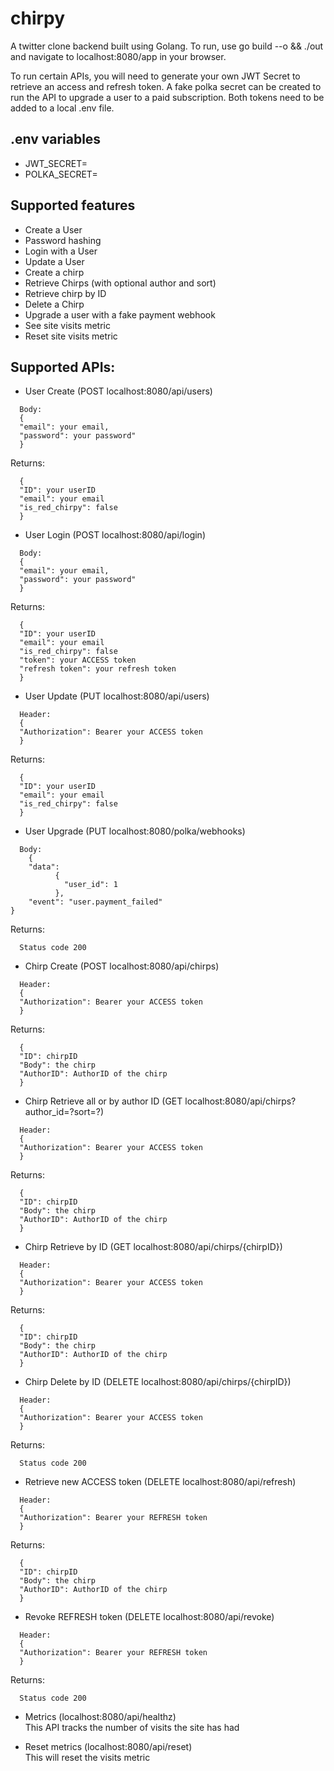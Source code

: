 # chirpy

A twitter clone backend built using Golang. To run, use go build --o && ./out and navigate to localhost:8080/app in your browser.

To run certain APIs, you will need to generate your own JWT Secret to retrieve an access and refresh token. A fake polka secret can be created to run the API to upgrade a user to a paid subscription. Both tokens need to be added to a local .env file.  

## .env variables
- JWT_SECRET=
- POLKA_SECRET=

## Supported features
- Create a User
- Password hashing
- Login with a User
- Update a User
- Create a chirp
- Retrieve Chirps (with optional author and sort)
- Retrieve chirp by ID
- Delete a Chirp
- Upgrade a user with a fake payment webhook
- See site visits metric
- Reset site visits metric

## Supported APIs:

- User Create (POST localhost:8080/api/users)
```
  Body:  
  {  
  "email": your email,  
  "password": your password"  
  }
```
Returns:
```
  {  
  "ID": your userID  
  "email": your email  
  "is_red_chirpy": false  
  }

```

- User Login (POST localhost:8080/api/login)
```
  Body:  
  {  
  "email": your email,  
  "password": your password"  
  }
```
Returns: 
```
  {  
  "ID": your userID  
  "email": your email  
  "is_red_chirpy": false  
  "token": your ACCESS token  
  "refresh token": your refresh token  
  }  
```
- User Update (PUT localhost:8080/api/users)
```
  Header:  
  {  
  "Authorization": Bearer your ACCESS token
  }
```
Returns:
```
  {  
  "ID": your userID  
  "email": your email  
  "is_red_chirpy": false  
  }
```
- User Upgrade (PUT localhost:8080/polka/webhooks)
```
  Body:  
    {  
    "data":  
          {  
            "user_id": 1  
          },  
    "event": "user.payment_failed"  
}
```
Returns: 
```
  Status code 200  
```
- Chirp Create (POST localhost:8080/api/chirps)
```
  Header:  
  {  
  "Authorization": Bearer your ACCESS token  
  }
```
Returns:
```
  {  
  "ID": chirpID  
  "Body": the chirp  
  "AuthorID": AuthorID of the chirp  
  }  
```
- Chirp Retrieve all or by author ID (GET localhost:8080/api/chirps?author_id=?sort=?)
```
  Header:  
  {  
  "Authorization": Bearer your ACCESS token  
  }
```
Returns:  
```
  {  
  "ID": chirpID  
  "Body": the chirp  
  "AuthorID": AuthorID of the chirp  
  }  
```
- Chirp Retrieve by ID (GET localhost:8080/api/chirps/{chirpID})
```
  Header:  
  {  
  "Authorization": Bearer your ACCESS token  
  }   
```
Returns: 
```
  {  
  "ID": chirpID  
  "Body": the chirp  
  "AuthorID": AuthorID of the chirp  
  }  
```  
- Chirp Delete by ID (DELETE localhost:8080/api/chirps/{chirpID})
```
  Header:  
  {  
  "Authorization": Bearer your ACCESS token  
  }
```
Returns:
```
  Status code 200  
```
- Retrieve new ACCESS token (DELETE localhost:8080/api/refresh)
```
  Header:  
  {  
  "Authorization": Bearer your REFRESH token  
  }
```
Returns:
```
  {  
  "ID": chirpID  
  "Body": the chirp  
  "AuthorID": AuthorID of the chirp  
  }  
```
- Revoke REFRESH token (DELETE localhost:8080/api/revoke)
```
  Header:  
  {  
  "Authorization": Bearer your REFRESH token  
  }
```
Returns:
```
  Status code 200  
```
- Metrics (localhost:8080/api/healthz)  
  This API tracks the number of visits the site has had  

- Reset metrics (localhost:8080/api/reset)  
  This will reset the visits metric  
